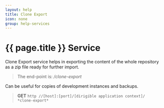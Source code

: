 ```yaml
---
layout: help
title: Clone Export
icon: none
group: help-services
---
```


{{ page.title }} Service
===

Clone Export service helps in exporting the content of the whole repository as a zip file ready for further import.

> The end-point is: */clone-export*

Can be useful for copies of development instances and backups.

> **GET** `http //[host]:[port]/[dirigible application context]/ *clone-export*`
